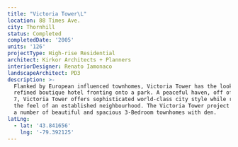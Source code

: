 ```yaml
---
title: "Victoria Tower\L"
location: 88 Times Ave.
city: Thornhill
status: Completed
completedDate: '2005'
units: '126'
projectType: High-rise Residential
architect: Kirkor Architects + Planners
interiorDesigner: Renato Iamonaco
landscapeArchitect: PD3
description: >-
  Flanked by European influenced townhomes, Victoria Tower has the look of a
  refined boutique hotel fronting onto a park. A peaceful haven, off of Highway
  7, Victoria Tower offers sophisticated world-class city style while retaining
  the feel of an established neighbourhood. The Victoria Tower project includes
  a number of beautiful and spacious 3-Bedroom townhomes with den.
latLng:
  - lat: '43.841656'
    lng: '-79.392125'
---
```



